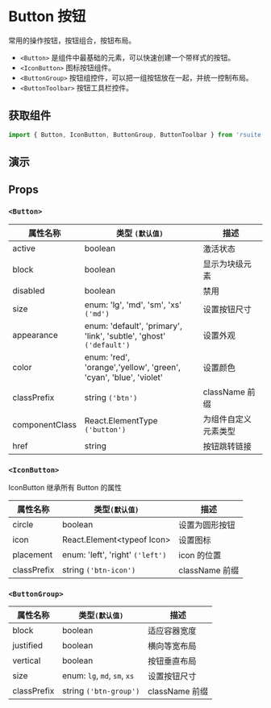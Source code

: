# Button 按钮

常用的操作按钮，按钮组合，按钮布局。

* `<Button>` 是组件中最基础的元素，可以快速创建一个带样式的按钮。
* `<IconButton>` 图标按钮组件。
* `<ButtonGroup>` 按钮组控件，可以把一组按钮放在一起，并统一控制布局。
* `<ButtonToolbar>` 按钮工具栏控件。

## 获取组件

```js
import { Button, IconButton, ButtonGroup, ButtonToolbar } from 'rsuite';
```

## 演示

<!--{demo}-->

## Props

### `<Button>`

| 属性名称       | 类型 `(默认值)`                                                          | 描述                 |
| -------------- | ------------------------------------------------------------------------ | -------------------- |
| active         | boolean                                                                  | 激活状态             |
| block          | boolean                                                                  | 显示为块级元素       |
| disabled       | boolean                                                                  | 禁用                 |
| size           | enum: 'lg', 'md', 'sm', 'xs' `('md')`                                    | 设置按钮尺寸         |
| appearance     | enum: 'default', 'primary', 'link', 'subtle', 'ghost'<br/> `('default')` | 设置外观             |
| color          | enum: 'red', 'orange','yellow', 'green', <br/>'cyan', 'blue', 'violet'   | 设置颜色             |
| classPrefix    | string `('btn')`                                                         | className 前缀       |
| componentClass | React.ElementType `('button')`                                           | 为组件自定义元素类型 |
| href           | string                                                                   | 按钮跳转链接         |

### `<IconButton>`

IconButton 继承所有 Button 的属性

| 属性名称    | 类型`(默认值)`                   | 描述           |
| ----------- | -------------------------------- | -------------- |
| circle      | boolean                          | 设置为圆形按钮 |
| icon        | React.Element&lt;typeof Icon&gt; | 设置图标       |
| placement   | enum: 'left', 'right' `('left')` | icon 的位置    |
| classPrefix | string `('btn-icon')`            | className 前缀 |

### `<ButtonGroup>`

| 属性名称    | 类型`(默认值)`               | 描述           |
| ----------- | ---------------------------- | -------------- |
| block       | boolean                      | 适应容器宽度   |
| justified   | boolean                      | 横向等宽布局   |
| vertical    | boolean                      | 按钮垂直布局   |
| size        | enum: `lg`, `md`, `sm`, `xs` | 设置按钮尺寸   |
| classPrefix | string `('btn-group')`       | className 前缀 |
